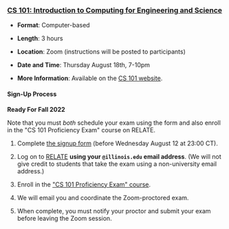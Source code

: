 ### <a name="CS101" class="anchor"></a>[CS 101: Introduction to Computing for Engineering and Science](https://relate.cs.illinois.edu/course/cs101-prof/)

* **Format**:  Computer-based
<!--- -->
* **Length**:  3 hours
<!--- -->
* **Location**:  Zoom (instructions will be posted to participants)
<!--- -->
* **Date and Time**:  Thursday August 18th, 7-10pm
<!--- -->
* **More Information**:  Available on the [CS 101 website](https://relate.cs.illinois.edu/course/cs101-prof/).

#### Sign-Up Process

**Ready For Fall 2022**

Note that you must *both* schedule your exam using the form and also enroll in the "CS 101 Proficiency Exam" course on RELATE.

1. Complete [the signup form](https://forms.gle/wGfAdUPKD4fbyfrG9) (before Wednesday August 12 at 23:00 CT).
<!--- -->
2. Log on to [RELATE](https://relate.cs.illinois.edu/course/cs101-prof/) **using your `@illinois.edu` email address**.
(We will not give credit to students that take the exam using a non-university email address.)
<!--- -->
3. Enroll in the ["CS 101 Proficiency Exam" course](https://relate.cs.illinois.edu/course/cs101-prof/).
<!--- -->
4. We will email you and coordinate the Zoom-proctored exam.
<!-- -->
5. When complete, you must notify your proctor and submit your exam before leaving the Zoom session.
